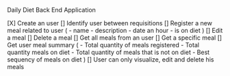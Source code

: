 Daily Diet Back End Application

[X] Create an user
[] Identify user between requisitions
[] Register a new meal related to user (
    - name
    - description
    - date an hour
    - is on diet
)
[] Edit a meal
[] Delete a meal
[] Get all meals from an user
[] Get a specific meal
[] Get user meal summary (
    - Total quantity of meals registered
    - Total quantity meals on diet
    - Total quantity of meals that is not on diet
    - Best sequency of meals on diet
)
[] User can only visualize, edit and delete his meals

